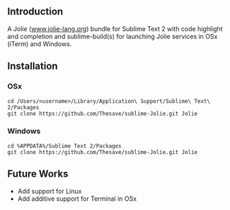 ## Introduction

A Jolie (www.jolie-lang.org) bundle for Sublime Text 2 with code highlight and completion and sublime-build(s) for launching Jolie services in OSx (iTerm) and Windows.

## Installation

### OSx

	cd /Users/<username>/Library/Application\ Support/Sublime\ Text\ 2/Packages
	git clone https://github.com/Thesave/sublime-Jolie.git Jolie

### Windows
	
	cd %APPDATA%/Sublime Text 2/Packages
	git clone https://github.com/Thesave/sublime-Jolie.git Jolie

## Future Works

- Add support for Linux
- Add additive support for Terminal in OSx